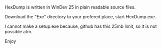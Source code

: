 HexDump is written in WinDev 25 in plain readable source files.

Download the "Exe" directory to your prefered place, start HexDump.exe.

I cannot make a setup.exe because, github has this 25mb limit, so it is not possible atm.

Enjoy
